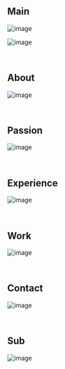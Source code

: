 <h2>Main</h2>

![image](https://github.com/silofn523/My-portfolio-v1/assets/133765171/bd444fd7-032c-4051-afef-f6bfa9c2f3f3)


![image](https://github.com/silofn523/My-portfolio-v1/assets/133765171/e31bede9-477a-4bf5-b75f-f740b6f60c73)

<br>

<h2>About</h2>

![image](https://github.com/silofn523/My-portfolio-v1/assets/133765171/06c01ade-6939-402e-82aa-8abc8281ec4f)

<br>

<h2>Passion</h2>

![image](https://github.com/silofn523/My-portfolio-v1/assets/133765171/dd8d1c49-2637-4f01-a2e2-92d21bb5ef86)

<br>

<h2>Experience</h2>

![image](https://github.com/silofn523/My-portfolio-v1/assets/133765171/ee60bd1f-98b7-4894-b907-b8e93649f2cc)

<br>

<h2>Work</h2>

![image](https://github.com/silofn523/My-portfolio-v1/assets/133765171/3751627d-8821-456b-b885-46bd79477d54)

<br>

<h2>Contact</h2>

![image](https://github.com/silofn523/My-portfolio-v1/assets/133765171/6d90cc14-9d23-425a-83cf-765befe91be1)

<br>

<h2>Sub</h2>

![image](https://github.com/silofn523/My-portfolio-v1/assets/133765171/6b8f44ea-b2a7-475e-84f9-12e561347926)

<br>
